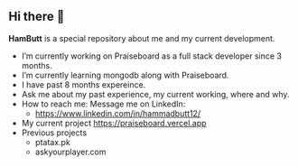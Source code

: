 ## Hi there 👋

**HamButt** is a special repository about me and my current development.

- I’m currently working on Praiseboard as a full stack developer since 3 months.
- I’m currently learning mongodb along with Praiseboard.
- I have past 8 months expereince.
- Ask me about my past experience, my current working, where and why.
- How to reach me: Message me on LinkedIn:
  - https://www.linkedin.com/in/hammadbutt12/
- My current project https://praiseboard.vercel.app
- Previous projects
  - ptatax.pk
  - askyourplayer.com


